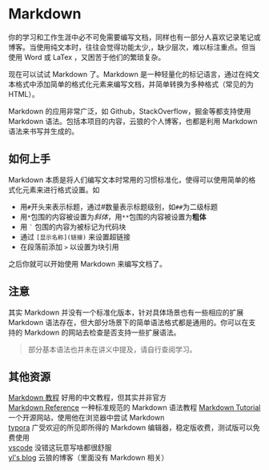 # Markdown

你的学习和工作生涯中必不可免需要编写文档，同样也有一部分人喜欢记录笔记或博客。当使用纯文本时，往往会觉得功能太少,，缺少层次，难以标注重点。但当使用 Word 或 LaTex ，又困苦于他们的繁琐复杂。

现在可以试试 Markdown 了。Markdown 是一种轻量化的标记语言，通过在纯文本格式中添加简单的格式化元素来编写文档，并简单转换为多种格式（常见的为HTML）。

Markdown 的应用非常广泛，如 Github，StackOverflow，掘金等都支持使用 Markdown 语法。包括本项目的内容，云狼的个人博客，也都是利用 Markdown 语法来书写并生成的。

## 如何上手

Markdown 本质是将人们编写文本时常用的习惯标准化，使得可以使用简单的格式化元素来进行格式设置。如

- 用`#`开头来表示标题，通过#数量表示标题级别，如``##``为二级标题
- 用`*`包围的内容被设置为*斜体*，用``**``包围的内容被设置为**粗体**
- 用 `` ` `` 包围的内容为被标记为代码块
- 通过 `[显示名称](链接)` 来设置超链接
- 在段落前添加 `>` 以设置为块引用

之后你就可以开始使用 Markdown 来编写文档了。

## 注意
其实 Markdown 并没有一个标准化版本，针对具体场景也有一些相应的扩展 Markdown 语法存在，但大部分场景下的简单语法格式都是通用的。你可以在支持的 Markdown 的网站去检查是否支持一些扩展语法。

> 部分基本语法也并未在讲义中提及，请自行查阅学习。

## 其他资源

[Markdown 教程](https://markdown.com.cn) 好用的中文教程，但其实并非官方       
[Markdown Reference](https://commonmark.org/) 一种标准规范的 Markdown 语法教程
[Markdown Tutorial](https://www.markdowntutorial.com/zh-cn/) 一个开源网站，使用他在浏览器中尝试 Markdown    
[typora](https://typora.io) 广受欢迎的所见即所得的 Markdown 编辑器，稳定版收费，测试版可以免费使用      
[vscode](https://code.visualstudio.com) 没错这玩意写啥都很舒服      
[yl's blog](https://yl4869.github.io) 云狼的博客（里面没有 Markdown 相关）

